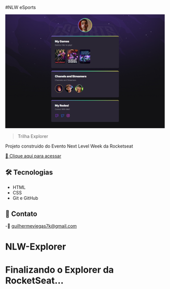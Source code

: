 
#NLW eSports

![Preview](./.github/Preview.png)

> Trilha Explorer

Projeto construido do Evento Next Level Week da Rocketseat

[🔗 Clique aqui para acessar](https://g-viegas.github.io/NLW-Explorer/)

## 🛠 Tecnologias

- HTML
- CSS
- Git e GitHub

## 💜 Contato

-📧 guilhermeviegas7k@gmail.com

# NLW-Explorer 
# Finalizando o Explorer da RocketSeat...

